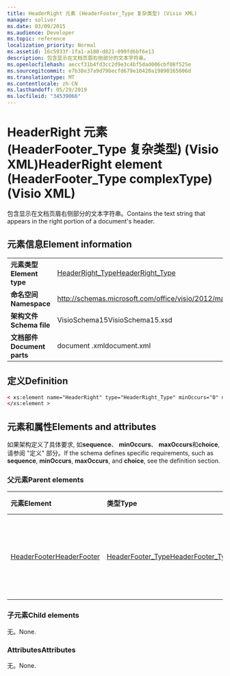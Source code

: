 ```yaml
---
title: HeaderRight 元素 (HeaderFooter_Type 复杂类型) (Visio XML)
manager: soliver
ms.date: 03/09/2015
ms.audience: Developer
ms.topic: reference
localization_priority: Normal
ms.assetid: 16c5933f-1fa1-a180-d821-099fd6bf6e13
description: 包含显示在文档页眉右侧部分的文本字符串。
ms.openlocfilehash: aeccf31b4fd3cc2d9e3c4bf5dad006cbf08f525e
ms.sourcegitcommit: e7b38e37a9d79becfd679e10420a19890165606d
ms.translationtype: MT
ms.contentlocale: zh-CN
ms.lasthandoff: 05/29/2019
ms.locfileid: "34539066"
---
```

# <a name="headerright-element-headerfootertype-complextype-visio-xml"></a><span data-ttu-id="78b70-103">HeaderRight 元素 (HeaderFooter_Type 复杂类型) (Visio XML)</span><span class="sxs-lookup"><span data-stu-id="78b70-103">HeaderRight element (HeaderFooter_Type complexType) (Visio XML)</span></span>

<span data-ttu-id="78b70-104">包含显示在文档页眉右侧部分的文本字符串。</span><span class="sxs-lookup"><span data-stu-id="78b70-104">Contains the text string that appears in the right portion of a document's header.</span></span>
  
## <a name="element-information"></a><span data-ttu-id="78b70-105">元素信息</span><span class="sxs-lookup"><span data-stu-id="78b70-105">Element information</span></span>

|||
|:-----|:-----|
|<span data-ttu-id="78b70-106">**元素类型**</span><span class="sxs-lookup"><span data-stu-id="78b70-106">**Element type**</span></span> <br/> |[<span data-ttu-id="78b70-107">HeaderRight_Type</span><span class="sxs-lookup"><span data-stu-id="78b70-107">HeaderRight_Type</span></span>](headerright_type-complextypevisio-xml.md) <br/> |
|<span data-ttu-id="78b70-108">**命名空间**</span><span class="sxs-lookup"><span data-stu-id="78b70-108">**Namespace**</span></span> <br/> |http://schemas.microsoft.com/office/visio/2012/main  <br/> |
|<span data-ttu-id="78b70-109">**架构文件**</span><span class="sxs-lookup"><span data-stu-id="78b70-109">**Schema file**</span></span> <br/> |<span data-ttu-id="78b70-110">VisioSchema15</span><span class="sxs-lookup"><span data-stu-id="78b70-110">VisioSchema15.xsd</span></span>  <br/> |
|<span data-ttu-id="78b70-111">**文档部件**</span><span class="sxs-lookup"><span data-stu-id="78b70-111">**Document parts**</span></span> <br/> |<span data-ttu-id="78b70-112">document .xml</span><span class="sxs-lookup"><span data-stu-id="78b70-112">document.xml</span></span>  <br/> |
   
## <a name="definition"></a><span data-ttu-id="78b70-113">定义</span><span class="sxs-lookup"><span data-stu-id="78b70-113">Definition</span></span>

```XML
< xs:element name="HeaderRight" type="HeaderRight_Type" minOccurs="0" maxOccurs="1" >
</xs:element >
```

## <a name="elements-and-attributes"></a><span data-ttu-id="78b70-114">元素和属性</span><span class="sxs-lookup"><span data-stu-id="78b70-114">Elements and attributes</span></span>

<span data-ttu-id="78b70-115">如果架构定义了具体要求, 如**sequence**、 **minOccurs**、 **maxOccurs**和**choice**, 请参阅 "定义" 部分。</span><span class="sxs-lookup"><span data-stu-id="78b70-115">If the schema defines specific requirements, such as **sequence**, **minOccurs**, **maxOccurs**, and **choice**, see the definition section.</span></span> 
  
### <a name="parent-elements"></a><span data-ttu-id="78b70-116">父元素</span><span class="sxs-lookup"><span data-stu-id="78b70-116">Parent elements</span></span>

|<span data-ttu-id="78b70-117">**元素**</span><span class="sxs-lookup"><span data-stu-id="78b70-117">**Element**</span></span>|<span data-ttu-id="78b70-118">**类型**</span><span class="sxs-lookup"><span data-stu-id="78b70-118">**Type**</span></span>|<span data-ttu-id="78b70-119">**说明**</span><span class="sxs-lookup"><span data-stu-id="78b70-119">**Description**</span></span>|
|:-----|:-----|:-----|
|[<span data-ttu-id="78b70-120">HeaderFooter</span><span class="sxs-lookup"><span data-stu-id="78b70-120">HeaderFooter</span></span>](headerfooter-element-visiodocument_type-complextypevisio-xml.md) <br/> |[<span data-ttu-id="78b70-121">HeaderFooter_Type</span><span class="sxs-lookup"><span data-stu-id="78b70-121">HeaderFooter_Type</span></span>](headerfooter_type-complextypevisio-xml.md) <br/> |<span data-ttu-id="78b70-122">包含文档的页眉和页脚的元素。</span><span class="sxs-lookup"><span data-stu-id="78b70-122">Contains elements for a document's header and footer.</span></span>  <br/> |
   
### <a name="child-elements"></a><span data-ttu-id="78b70-123">子元素</span><span class="sxs-lookup"><span data-stu-id="78b70-123">Child elements</span></span>

<span data-ttu-id="78b70-124">无。</span><span class="sxs-lookup"><span data-stu-id="78b70-124">None.</span></span>
  
### <a name="attributes"></a><span data-ttu-id="78b70-125">Attributes</span><span class="sxs-lookup"><span data-stu-id="78b70-125">Attributes</span></span>

<span data-ttu-id="78b70-126">无。</span><span class="sxs-lookup"><span data-stu-id="78b70-126">None.</span></span>
  

